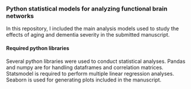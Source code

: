 ### Python statistical models for analyzing functional brain networks

In this repository, I included the main analysis models used to study the effects of aging and dementia severity in the submitted manuscript.

#### Required python libraries
Several python libraries were used to conduct statistical analyses.
Pandas and numpy are for handling dataframes and correlation matrices. 
Statsmodel is required to perform multiple linear regression analyses. 
Seaborn is used for generating plots included in the manuscript. 
